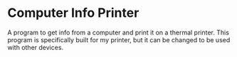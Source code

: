 # Computer Info Printer
A program to get info from a computer and print it on a thermal printer.
This program is specifically built for my printer, but it can be changed to be used with other devices.